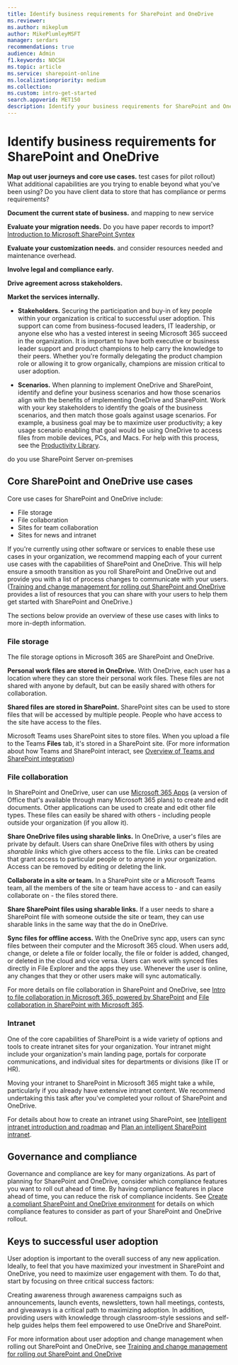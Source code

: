 ```yaml
---
title: Identify business requirements for SharePoint and OneDrive
ms.reviewer: 
ms.author: mikeplum
author: MikePlumleyMSFT
manager: serdars
recommendations: true
audience: Admin
f1.keywords: NOCSH
ms.topic: article
ms.service: sharepoint-online
ms.localizationpriority: medium
ms.collection:  
ms.custom: intro-get-started
search.appverid: MET150
description: Identify your business requirements for SharePoint and OneDrive as you plan your rollout.
---
```


# Identify business requirements for SharePoint and OneDrive



**Map out user journeys and core use cases.**
test cases for pilot rollout)
What additional capabilities are you trying to enable beyond what you've been using?
Do you have client data to store that has compliance or perms requirements?

**Document the current state of business.**
 and mapping to new service

**Evaluate your migration needs.**
Do you have paper records to import?
[Introduction to Microsoft SharePoint Syntex](/microsoft-365/contentunderstanding/)

**Evaluate your customization needs.**
and consider resources needed and maintenance overhead.

**Involve legal and compliance early.**

**Drive agreement across stakeholders.**

**Market the services internally.**




- **Stakeholders.** Securing the participation and buy-in of key people within your organization is critical to successful user adoption. This support can come from business-focused leaders, IT leadership, or anyone else who has a vested interest in seeing Microsoft 365 succeed in the organization. It is important to have both executive or business leader support and product champions to help carry the knowledge to their peers. Whether you're formally delegating the product champion role or allowing it to grow organically, champions are mission critical to user adoption.

- **Scenarios.** When planning to implement OneDrive and SharePoint, identify and define your business scenarios and how those scenarios align with the benefits of implementing OneDrive and SharePoint. Work with your key stakeholders to identify the goals of the business scenarios, and then match those goals against usage scenarios. For example, a business goal may be to maximize user productivity; a key usage scenario enabling that goal would be using OneDrive to access files from mobile devices, PCs, and Macs. For help with this process, see the [Productivity Library](https://support.office.com/article/d8ab82a5-5f02-4439-816b-4a5d35133e48).




do you use SharePoint Server on-premises

## Core SharePoint and OneDrive use cases

Core use cases for SharePoint and OneDrive include:
- File storage
- File collaboration
- Sites for team collaboration
- Sites for news and intranet

If you're currently using other software or services to enable these use cases in your organization, we recommend mapping each of your current use cases with the capabilities of SharePoint and OneDrive. This will help ensure a smooth transition as you roll SharePoint and OneDrive out and provide you with a list of process changes to communicate with your users. ([Training and change management for rolling out SharePoint and OneDrive](training-change-management.md) provides a list of resources that you can share with your users to help them get started with SharePoint and OneDrive.)

The sections below provide an overview of these use cases with links to more in-depth information.

### File storage

The file storage options in Microsoft 365 are SharePoint and OneDrive.

**Personal work files are stored in OneDrive.** With OneDrive, each user has a location where they can store their personal work files. These files are not shared with anyone by default, but can be easily shared with others for collaboration.

**Shared files are stored in SharePoint.** SharePoint sites can be used to store files that will be accessed by multiple people. People who have access to the site have access to the files.

Microsoft Teams uses SharePoint sites to store files. When you upload a file to the Teams **Files** tab, it's stored in a SharePoint site. (For more information about how Teams and SharePoint interact, see [Overview of Teams and SharePoint integration](teams-connected-sites.md))

### File collaboration

In SharePoint and OneDrive, user can use [Microsoft 365 Apps](/deployoffice/about-microsoft-365-apps) (a version of Office that's available through many Microsoft 365 plans) to create and edit documents. Other applications can be used to create and edit other file types. These files can easily be shared with others - including people outside your organization (if you allow it).

**Share OneDrive files using sharable links.** In OneDrive, a user's files are private by default. Users can share OneDrive files with others by using *sharable links* which give others access to the file. Links can be created that grant access to particular people or to anyone in your organization. Access can be removed by editing or deleting the link.

**Collaborate in a site or team.** In a SharePoint site or a Microsoft Teams team, all the members of the site or team have access to - and can easily collaborate on - the files stored there.

**Share SharePoint files using sharable links.** If a user needs to share a SharePoint file with someone outside the site or team, they can use sharable links in the same way that the do in OneDrive.

**Sync files for offline access.** With the OneDrive sync app, users can sync files between their computer and the Microsoft 365 cloud. When users add, change, or delete a file or folder locally, the file or folder is added, changed, or deleted in the cloud and vice versa. Users can work with synced files directly in File Explorer and the apps they use. Whenever the user is online, any changes that they or other users make will sync automatically. 

For more details on file collaboration in SharePoint and OneDrive, see [Intro to file collaboration in Microsoft 365, powered by SharePoint](intro-to-file-collaboration.md) and [File collaboration in SharePoint with Microsoft 365](deploy-file-collaboration.md).

### Intranet

One of the core capabilities of SharePoint is a wide variety of options and tools to create intranet sites for your organization. Your intranet might include your organization's main landing page, portals for corporate communications, and individual sites for departments or divisions (like IT or HR).

Moving your intranet to SharePoint in Microsoft 365 might take a while, particularly if you already have extensive intranet content. We recommend undertaking this task after you've completed your rollout of SharePoint and OneDrive.

For details about how to create an intranet using SharePoint, see [Intelligent intranet introduction and roadmap](intranet-team-overview.md) and [Plan an intelligent SharePoint intranet](plan-intranet.md).

## Governance and compliance

Governance and compliance are key for many organizations. As part of planning for SharePoint and OneDrive, consider which compliance features you want to roll out ahead of time. By having compliance features in place ahead of time, you can reduce the risk of compliance incidents. See [Create a compliant SharePoint and OneDrive environment](compliant-environment.md) for details on which compliance features to consider as part of your SharePoint and OneDrive rollout.

## Keys to successful user adoption

User adoption is important to the overall success of any new application. Ideally, to feel that you have maximized your investment in SharePoint and OneDrive, you need to maximize user engagement with them. To do that, start by focusing on three critical success factors:

Creating awareness through awareness campaigns such as announcements, launch events, newsletters, town hall meetings, contests, and giveaways is a critical path to maximizing adoption. In addition, providing users with knowledge through classroom-style sessions and self-help guides helps them feel empowered to use OneDrive and SharePoint.

For more information about user adoption and change management when rolling out SharePoint and OneDrive, see [Training and change management for rolling out SharePoint and OneDrive](training-change-management.md)